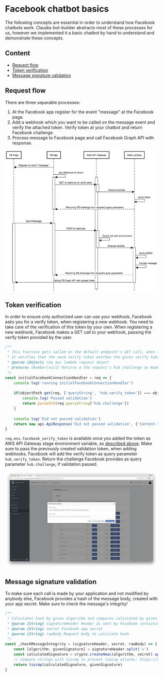 # Facebook chatbot basics

The following concepts are essential in order to understand how Facebook chatbots work. Claudia-bot-builder abstracts most of these processes for us, however we implemented it a basic chatbot by hand to understand and demonstrate these concepts.

## Content

- [Request flow](#request-flow)
- [Token verification](#token-verification)
- [Message signature validation](#message-signature-validation)

## Request flow

There are three separable processes:

1. At the Facebook app register for the event "message" at the Facebook page.
2. Add a webhook which you want to be called on the message event and verify the attached token. Verify token at your chatbot and return Facebook challenge.
3. Process message to Facebook page and call Facebook Graph API with response.

![Sequence diagram](./sequence_diagram.png)

## Token verification

In order to ensure only authorized user can use your webhook, Facebook asks you for a verify token, when registering a new webhook. You need to take care of the verification of this token by your own.
When registering a new webhook, Facebook makes a GET call to your webhook, passing the verify token provided by the user.

```javascript
/**
 * This function gets called on the default endpoint's GET call, when the chatbot framework gets connected to Facebook via it's developer console initially
 * It verifies that the send verify token matches the given verify token
 * @param {Object} req aws lambda request object
 * @returns {Number|null} Returns a the request's hub challenge as Number or null, if the passed verify token does not match
 */
const initialFacebookConnectionHandler = req => {
    console.log('running initialFacebookConnectionHandler')

    if(objectPath.get(req, ['queryString', 'hub.verify_token']) === objectPath.get(req, 'env.facebook_verify_token')) {
        console.log('Passed validation')
        return parseInt(req.queryString['hub.challenge'])
    }

    console.log('Did not passed validation')
    return new api.ApiResponse('Did not passed validation', {'Content-Type': 'text/plain'}, 400)
}
```

`req.env.facebook_verify_token` is available once you added the token as AWS API Gateway stage environment variable, as [described above](#deploy-environment-variables-to-aws). Make sure to pass the previously created validation token, when adding webhooks. Facebook will add the verify token as query parameter `hub.verify_token`.
Return the challenge Facebook provides as query parameter `hub.challenge`, if validation passed.

![Verify Token](./verify_token.png)

## Message signature validation

To make sure each call is made by your application and not modified by anybody else, Facebook provides a hash of the message body, created with your app secret. Make sure to check the message's integrity!

```javascript
/**
 * Calculates hash by given algorithm and compares calculated by given signature
 * @param {String} signatureHeader Header as sent by Facebook containing hashing algorithm and hash, something like "sha1=alskjfaösekjf"
 * @param {String} secret Facebook app secret
 * @param {String} rawBody Request body to calculate hash
 */
const _checkMessageIntegrity = (signatureHeader, secret, rawBody) => {
    const [algorithm, givenSignature] = signatureHeader.split('=')
    const calculatedSignature = crypto.createHmac(algorithm, secret).update(rawBody).digest('hex')
    // Compare strings with tsscmp to prevent timing attacks: https://codahale.com/a-lesson-in-timing-attacks/
    return tsscmp(calculatedSignature, givenSignature)
}
```
